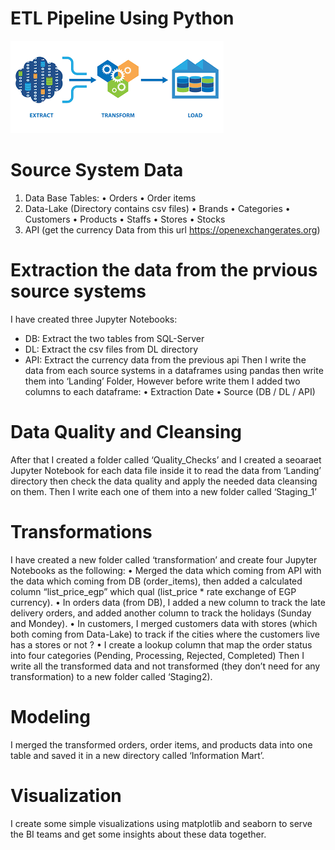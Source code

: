 # ETL Pipeline Using Python

![Image Alt Text](download.png)

# Source System Data
1.	Data Base Tables:
•	Orders
•	Order items
2.	Data-Lake (Directory contains csv files)
•	Brands
•	Categories
•	Customers
•	Products
•	Staffs
•	Stores
•	Stocks
3.	API (get the currency Data from this url https://openexchangerates.org)

# Extraction the data from the prvious source systems
I have created three Jupyter Notebooks:
*	DB: Extract the two tables from SQL-Server
*	DL: Extract the csv files from DL directory
*	API: Extract the currency data from the previous api
Then I write the data from each source systems in a dataframes using pandas then write them into ‘Landing’ Folder, However before write them I added two columns to each dataframe:
•	Extraction Date
•	Source (DB / DL / API)

# Data Quality and Cleansing
After that I created a folder called ‘Quality_Checks’ and I created a seoaraet Jupyter Notebook for each data file inside it to read the data from ‘Landing’ directory then check the data quality and apply the needed data cleansing on them.
Then I write each one of them into a new folder called ‘Staging_1’

# Transformations
I have created a new folder called ‘transformation’ and create four Jupyter Notebooks as the following:
•	Merged the data which coming from API with the data which coming from DB (order_items), then added a calculated column “list_price_egp” which qual (list_price * rate exchange of EGP currency).
•	In orders data (from DB), I added a new column to track the late delivery orders, and added another column to track the holidays (Sunday and Mondey).
•	In customers, I merged customers data with stores (which both coming from Data-Lake) to track if the cities where the customers live has a stores or not ?
•	I create a lookup column that map the order status into four categories (Pending, Processing, Rejected, Completed)
Then I write all the transformed data and not transformed (they don’t need for any transformation) to a new folder called ‘Staging2).

# Modeling
I merged the transformed orders, order items, and products data into one table and saved it in a new directory called ‘Information Mart’.

# Visualization
I create some simple visualizations using matplotlib and seaborn to serve the BI teams and get some insights about these data together.





